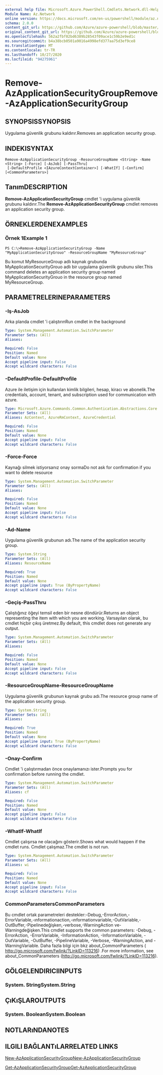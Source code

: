 ```yaml
---
external help file: Microsoft.Azure.PowerShell.Cmdlets.Network.dll-Help.xml
Module Name: Az.Network
online version: https://docs.microsoft.com/en-us/powershell/module/az.network/remove-azapplicationsecuritygroup
schema: 2.0.0
content_git_url: https://github.com/Azure/azure-powershell/blob/master/src/Network/Network/help/Remove-AzApplicationSecurityGroup.md
original_content_git_url: https://github.com/Azure/azure-powershell/blob/master/src/Network/Network/help/Remove-AzApplicationSecurityGroup.md
ms.openlocfilehash: 562a2fbf02bd6389b28543f09ace1c59b2e9ed1c
ms.sourcegitcommit: b4a38bcb0501a9016a4998efd377aa75d3ef9ce8
ms.translationtype: MT
ms.contentlocale: tr-TR
ms.lasthandoff: 10/27/2020
ms.locfileid: "94275961"
---
```

# <span data-ttu-id="a6cbf-101">Remove-AzApplicationSecurityGroup</span><span class="sxs-lookup"><span data-stu-id="a6cbf-101">Remove-AzApplicationSecurityGroup</span></span>

## <span data-ttu-id="a6cbf-102">SYNOPSIS</span><span class="sxs-lookup"><span data-stu-id="a6cbf-102">SYNOPSIS</span></span>
<span data-ttu-id="a6cbf-103">Uygulama güvenlik grubunu kaldırır.</span><span class="sxs-lookup"><span data-stu-id="a6cbf-103">Removes an application security group.</span></span>

## <span data-ttu-id="a6cbf-104">INDEKI</span><span class="sxs-lookup"><span data-stu-id="a6cbf-104">SYNTAX</span></span>

```
Remove-AzApplicationSecurityGroup -ResourceGroupName <String> -Name <String> [-Force] [-AsJob] [-PassThru]
 [-DefaultProfile <IAzureContextContainer>] [-WhatIf] [-Confirm] [<CommonParameters>]
```

## <span data-ttu-id="a6cbf-105">Tanım</span><span class="sxs-lookup"><span data-stu-id="a6cbf-105">DESCRIPTION</span></span>
<span data-ttu-id="a6cbf-106">**Remove-AzApplicationSecurityGroup** cmdlet 'i uygulama güvenlik grubunu kaldırır.</span><span class="sxs-lookup"><span data-stu-id="a6cbf-106">The **Remove-AzApplicationSecurityGroup** cmdlet removes an application security group.</span></span>

## <span data-ttu-id="a6cbf-107">ÖRNEKLERDEN</span><span class="sxs-lookup"><span data-stu-id="a6cbf-107">EXAMPLES</span></span>

### <span data-ttu-id="a6cbf-108">Örnek 1</span><span class="sxs-lookup"><span data-stu-id="a6cbf-108">Example 1</span></span>
```
PS C:\>Remove-AzApplicationSecurityGroup -Name "MyApplicationSecurityGrouo" -ResourceGroupName "MyResourceGroup"
```

<span data-ttu-id="a6cbf-109">Bu komut MyResourceGroup adlı kaynak grubunda MyApplicationSecurityGrouo adlı bir uygulama güvenlik grubunu siler.</span><span class="sxs-lookup"><span data-stu-id="a6cbf-109">This command deletes an application security group named MyApplicationSecurityGrouo in the resource group named MyResourceGroup.</span></span>

## <span data-ttu-id="a6cbf-110">PARAMETRELERINE</span><span class="sxs-lookup"><span data-stu-id="a6cbf-110">PARAMETERS</span></span>

### <span data-ttu-id="a6cbf-111">-Iş</span><span class="sxs-lookup"><span data-stu-id="a6cbf-111">-AsJob</span></span>
<span data-ttu-id="a6cbf-112">Arka planda cmdlet 'i çalıştırın</span><span class="sxs-lookup"><span data-stu-id="a6cbf-112">Run cmdlet in the background</span></span>

```yaml
Type: System.Management.Automation.SwitchParameter
Parameter Sets: (All)
Aliases:

Required: False
Position: Named
Default value: None
Accept pipeline input: False
Accept wildcard characters: False
```

### <span data-ttu-id="a6cbf-113">-DefaultProfile</span><span class="sxs-lookup"><span data-stu-id="a6cbf-113">-DefaultProfile</span></span>
<span data-ttu-id="a6cbf-114">Azure ile iletişim için kullanılan kimlik bilgileri, hesap, kiracı ve abonelik.</span><span class="sxs-lookup"><span data-stu-id="a6cbf-114">The credentials, account, tenant, and subscription used for communication with azure.</span></span>

```yaml
Type: Microsoft.Azure.Commands.Common.Authentication.Abstractions.Core.IAzureContextContainer
Parameter Sets: (All)
Aliases: AzContext, AzureRmContext, AzureCredential

Required: False
Position: Named
Default value: None
Accept pipeline input: False
Accept wildcard characters: False
```

### <span data-ttu-id="a6cbf-115">-Force</span><span class="sxs-lookup"><span data-stu-id="a6cbf-115">-Force</span></span>
<span data-ttu-id="a6cbf-116">Kaynağı silmek istiyorsanız onay sorma</span><span class="sxs-lookup"><span data-stu-id="a6cbf-116">Do not ask for confirmation if you want to delete resource</span></span>

```yaml
Type: System.Management.Automation.SwitchParameter
Parameter Sets: (All)
Aliases:

Required: False
Position: Named
Default value: None
Accept pipeline input: False
Accept wildcard characters: False
```

### <span data-ttu-id="a6cbf-117">-Ad</span><span class="sxs-lookup"><span data-stu-id="a6cbf-117">-Name</span></span>
<span data-ttu-id="a6cbf-118">Uygulama güvenlik grubunun adı.</span><span class="sxs-lookup"><span data-stu-id="a6cbf-118">The name of the application security group.</span></span>

```yaml
Type: System.String
Parameter Sets: (All)
Aliases: ResourceName

Required: True
Position: Named
Default value: None
Accept pipeline input: True (ByPropertyName)
Accept wildcard characters: False
```

### <span data-ttu-id="a6cbf-119">-Geçiş</span><span class="sxs-lookup"><span data-stu-id="a6cbf-119">-PassThru</span></span>
<span data-ttu-id="a6cbf-120">Çalıştığınız öğeyi temsil eden bir nesne döndürür.</span><span class="sxs-lookup"><span data-stu-id="a6cbf-120">Returns an object representing the item with which you are working.</span></span> <span data-ttu-id="a6cbf-121">Varsayılan olarak, bu cmdlet hiçbir çıkış üretmez.</span><span class="sxs-lookup"><span data-stu-id="a6cbf-121">By default, this cmdlet does not generate any output.</span></span>

```yaml
Type: System.Management.Automation.SwitchParameter
Parameter Sets: (All)
Aliases:

Required: False
Position: Named
Default value: None
Accept pipeline input: False
Accept wildcard characters: False
```

### <span data-ttu-id="a6cbf-122">-ResourceGroupName</span><span class="sxs-lookup"><span data-stu-id="a6cbf-122">-ResourceGroupName</span></span>
<span data-ttu-id="a6cbf-123">Uygulama güvenlik grubunun kaynak grubu adı.</span><span class="sxs-lookup"><span data-stu-id="a6cbf-123">The resource group name of the application security group.</span></span>

```yaml
Type: System.String
Parameter Sets: (All)
Aliases:

Required: True
Position: Named
Default value: None
Accept pipeline input: True (ByPropertyName)
Accept wildcard characters: False
```

### <span data-ttu-id="a6cbf-124">-Onay</span><span class="sxs-lookup"><span data-stu-id="a6cbf-124">-Confirm</span></span>
<span data-ttu-id="a6cbf-125">Cmdlet 'i çalıştırmadan önce onaylamanızı ister.</span><span class="sxs-lookup"><span data-stu-id="a6cbf-125">Prompts you for confirmation before running the cmdlet.</span></span>

```yaml
Type: System.Management.Automation.SwitchParameter
Parameter Sets: (All)
Aliases: cf

Required: False
Position: Named
Default value: None
Accept pipeline input: False
Accept wildcard characters: False
```

### <span data-ttu-id="a6cbf-126">-WhatIf</span><span class="sxs-lookup"><span data-stu-id="a6cbf-126">-WhatIf</span></span>
<span data-ttu-id="a6cbf-127">Cmdlet çalışırsa ne olacağını gösterir.</span><span class="sxs-lookup"><span data-stu-id="a6cbf-127">Shows what would happen if the cmdlet runs.</span></span>
<span data-ttu-id="a6cbf-128">Cmdlet çalışmaz.</span><span class="sxs-lookup"><span data-stu-id="a6cbf-128">The cmdlet is not run.</span></span>

```yaml
Type: System.Management.Automation.SwitchParameter
Parameter Sets: (All)
Aliases: wi

Required: False
Position: Named
Default value: None
Accept pipeline input: False
Accept wildcard characters: False
```

### <span data-ttu-id="a6cbf-129">CommonParameters</span><span class="sxs-lookup"><span data-stu-id="a6cbf-129">CommonParameters</span></span>
<span data-ttu-id="a6cbf-130">Bu cmdlet ortak parametreleri destekler:-Debug,-ErrorAction,-ErrorVariable,-ınformationaction,-ınformationvariable,-OutVariable,-OutBuffer,-Pipelinedeğişken,-verbose,-WarningAction ve-Warningdeğişken.</span><span class="sxs-lookup"><span data-stu-id="a6cbf-130">This cmdlet supports the common parameters: -Debug, -ErrorAction, -ErrorVariable, -InformationAction, -InformationVariable, -OutVariable, -OutBuffer, -PipelineVariable, -Verbose, -WarningAction, and -WarningVariable.</span></span> <span data-ttu-id="a6cbf-131">Daha fazla bilgi için bkz about_CommonParameters ( http://go.microsoft.com/fwlink/?LinkID=113216) .</span><span class="sxs-lookup"><span data-stu-id="a6cbf-131">For more information, see about_CommonParameters (http://go.microsoft.com/fwlink/?LinkID=113216).</span></span>

## <span data-ttu-id="a6cbf-132">GÖLGELENDIRICI</span><span class="sxs-lookup"><span data-stu-id="a6cbf-132">INPUTS</span></span>

### <span data-ttu-id="a6cbf-133">System. String</span><span class="sxs-lookup"><span data-stu-id="a6cbf-133">System.String</span></span>

## <span data-ttu-id="a6cbf-134">ÇıKıŞLAR</span><span class="sxs-lookup"><span data-stu-id="a6cbf-134">OUTPUTS</span></span>

### <span data-ttu-id="a6cbf-135">System. Boolean</span><span class="sxs-lookup"><span data-stu-id="a6cbf-135">System.Boolean</span></span>

## <span data-ttu-id="a6cbf-136">NOTLARıNDA</span><span class="sxs-lookup"><span data-stu-id="a6cbf-136">NOTES</span></span>

## <span data-ttu-id="a6cbf-137">ILGILI BAĞLANTıLAR</span><span class="sxs-lookup"><span data-stu-id="a6cbf-137">RELATED LINKS</span></span>

[<span data-ttu-id="a6cbf-138">New-AzApplicationSecurityGroup</span><span class="sxs-lookup"><span data-stu-id="a6cbf-138">New-AzApplicationSecurityGroup</span></span>](./New-AzApplicationSecurityGroup.md)

[<span data-ttu-id="a6cbf-139">Get-AzApplicationSecurityGroup</span><span class="sxs-lookup"><span data-stu-id="a6cbf-139">Get-AzApplicationSecurityGroup</span></span>](./Get-AzApplicationSecurityGroup.md)
